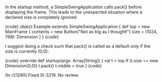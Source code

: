 In the startup method, a SimpleSwingApplication calls pack() before displaying the frame.  This leads to the unexpected situation where a declared size is completely ignored:


{code}
object Example extends SimpleSwingApplication {
  def top = new MainFrame {
    contents = new Button("Not as big as I thought!")
    size = (1024, 768): Dimension
  }
}
{code}

I suggest doing a check such that pack() is called as a default only if the size is currently (0,0):


{code}
override def startup(args: Array[String]) {
  val t = top
  if (t.size == new Dimension(0,0))
    t.pack()
  t.visible = true
}
{code}


(In r21290) Fixed SI-3219. No review.
